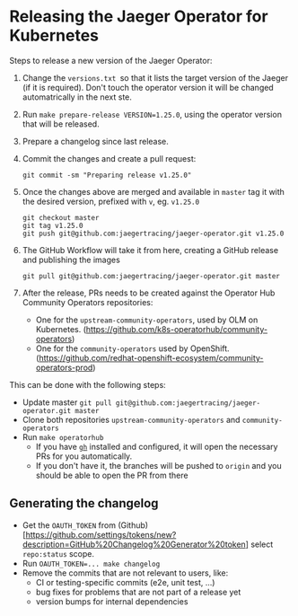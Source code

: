 # Releasing the Jaeger Operator for Kubernetes

Steps to release a new version of the Jaeger Operator:


1. Change the `versions.txt `so that it lists the target version of the Jaeger (if it is required). Don't touch the operator version it will be changed automatrically in the next ste.

2. Run `make prepare-release VERSION=1.25.0`, using the operator version that will be released.

3. Prepare a changelog since last release. 

4. Commit the changes and create a pull request:

   ```
   git commit -sm "Preparing release v1.25.0"
   ```

5. Once the changes above are merged and available in `master` tag it with the desired version, prefixed with `v`, eg. `v1.25.0`

    ```
    git checkout master
    git tag v1.25.0
    git push git@github.com:jaegertracing/jaeger-operator.git v1.25.0
    ```

6. The GitHub Workflow will take it from here, creating a GitHub release and publishing the images

    ```
    git pull git@github.com:jaegertracing/jaeger-operator.git master
    ```

7. After the release, PRs needs to be created against the Operator Hub Community Operators repositories:

    * One for the `upstream-community-operators`, used by OLM on Kubernetes. (https://github.com/k8s-operatorhub/community-operators)
    * One for the `community-operators` used by OpenShift. (https://github.com/redhat-openshift-ecosystem/community-operators-prod)

This can be done with the following steps:
- Update master `git pull git@github.com:jaegertracing/jaeger-operator.git master`
- Clone both repositories `upstream-community-operators` and `community-operators` 
- Run `make operatorhub`
  * If you have [`gh`](https://cli.github.com/) installed and configured, it will open the necessary PRs for you automatically.
  * If you don't have it, the branches will be pushed to `origin` and you should be able to open the PR from there

## Generating the changelog

- Get the `OAUTH_TOKEN` from (Github)[https://github.com/settings/tokens/new?description=GitHub%20Changelog%20Generator%20token] select `repo:status` scope.
- Run  `OAUTH_TOKEN=... make changelog`
- Remove the commits that are not relevant to users, like:
  * CI or testing-specific commits (e2e, unit test, ...)
  * bug fixes for problems that are not part of a release yet
  * version bumps for internal dependencies